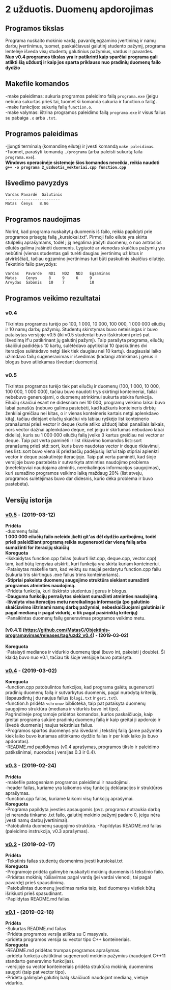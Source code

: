 # 2 užduotis. Duomenų apdorojimas
## Programos tikslas
Programa nuskaito mokinio vardą, pavardę,egzamino įvertinimą ir namų darbų įvertinimus, tuomet, paskaičiavusi galutinį studento pažymį, programa lentelėje išveda visų studentų galutinius pažymius, vardus ir pavardes.  
**Nuo v0.4 programos tikslas yra ir patikrinti kaip sparčiai programa gali atlikti šią užduotį ir kaip jos sparta priklauso nuo pradinių duomenų failo dydžio**  
## Makefile komandos  
-make paleidimas: sukuria programos paleidimo failą `programa.exe` (jeigu nebūna sukurtas prieš tai, tuomet ši komanda sukuria ir function.o failą).  
-make funkcijos: sukurią failą `function.o`.   
-make valymas: ištrina programos paleidimo failą `programa.exe` ir visus failus su pabaiga `.o` arba `.txt`.  
## Programos paleidimas   
-Įjungti terminalą (komandinę eilutę) ir įvesti komandą `make paleidimas`.   
-Tuomet, parašyti komandą `./programa` (arba paleisti sukurtą faila `programa.exe`).  
**Windows operacinėje sistemoje šios komandos neveikia, reikia naudoti `g++ -o programa 2_uzduotis_vektoriai.cpp function.cpp`**  
## Išvedimo pavyzdys
```shell
Vardas Pavardė  Galutinis
------------------------
Matas  Čenys   8.86
```
## Programos naudojimas
Norint, kad programa nuskaitytų duomenis iš failo, reikia papildyti prie programos prisegtą failą „kursiokai.txt“. Pirmoji failo eilute yra skirta stulpelių aprašymams, todėl į ją negalima įrašyti duomenų, o nuo antrosios eilutės galima įrašinėti duomenis. Lygiuotė ar vienodas skaičius pažymių yra nebūtini (vienas studentas gali turėti daugiau įvertinimų už kitus ir atvirkščiai), tačiau egzamino įvertinimas turi būti paskutinis skaičius eilutėje.
Tekstinio failo pavyzdys:
```shell
Vardas   Pavarde   ND1   ND2   ND3   Egzaminas
Matas    Cenys     8     9     6     9
Arvydas  Sabonis   10    7           10
```
## Programos veikimo rezultatai
### v0.4
Tikrintos programos turėjo po 100, 1 000, 10 000, 100 000, 1 000 000 eilučių ir 10 namų darbų pažymių. Studentų skirstymas buvo neteisingas ir buvo pataisytas versijoje v0.5 (iki v0.5 studentai buvo išskirstomi prieš pat išvedimą if'u patikrinant jų galutinį pažymį). Taip parašyta programa, eilučių skaičiui padidėjus 10 kartų, sulėtėdavo apytiksliai 10 (paskutinės dvi iteracijos sulėtėdavo netgi šiek tiek daugiau nei 10 kartų). daugiausiai laiko užimdavo failų sugeneravimas ir išvedimas (kadangi atrinkimas į gerus ir blogus buvo atliekamas išvedant duomenis).
### v0.5
Tikrintos programos turėjo tiek pat eilučių ir duomenų (100, 1 000, 10 000, 100 000, 1 000 000), tačiau buvo naudoti trys skirtingi konteineriai, failai nebebuvo generuojami, o duomenų atrinkimui sukurta atskira funkcija. Eilučių skaičiui esant ne didesniam nei 10 000, programų veikimo laikai buvo labai panašūs (nebuvo galima pastebėti, kad kažkuris konteineris dirbtų ženkliai greičiau nei kitas, o ir vienas konteineris kartais netgi aplenkdavo kitą), tačiau didėjant eilučių skaičiui vis labiau ryškėjo list konteinerio pranašumai prieš vector ir deque (kurie atliko užduotį labai panašiais laikais, nors vector dažnai aplenkdavo deque, net jeigu ir skirtumas nebudavo labai didelis), kuris su 1 000 000 eilučių failą įveikė 3 kartus greičiau nei vector ar deque. Taip pat verta paminėti ir list rikiavimo komandos list::sort pranašumą prieš std::sort, kuris buvo naudotas vector ir deque rikiavimui, nes list::sort buvo viena iš priežasčių padėjusių list'ui taip stipriai aplenkti vector ir deque paskutinėje iteracijoje.
Taip pat verta paminėti, kad šioje versijoje buvo pastebėta ir sutvarkyta atminties naudojimo problema (neefektyviai naudojama atmintis, nereikalingos informacijos saugojimas), kuri sumažino programos veikimo laiką maždaug 20% (list atveju, programos sulėtėjimas buvo dar didesnis, kurio dėka problema ir buvo pastebėta).
## Versijų istorija
### [v0.5]() - (2019-03-12)  
**Pridėta**  
-duomenų failai.  
**1 000 000 eilučių failo neleido įkelti git'as dėl dydžio apribojimų, todėl prieš paleidžiant programą reikia sugeneruoti dar vieną failą arba sumažinti for iteracijų skaičių**  
**Koreguota**  
-Išskaidytas function.cpp failas (sukurti list.cpp, deque.cpp, vector.cpp) tam, kad būtų lengviau atskirti, kuri funkcija yra skirta kuriam konteineriui.  
-Pataisytas makefile tam, kad veiktų su naujai perdarytu function.cpp failu (sukuria tris skirtingus .exe failus trims konteineriams).  
-**Stipriai pakeista duomenų saugojimo struktūra siekiant sumažinti programos atminties naudojimą.**  
-Pridėta funkcija, kuri išskirsto studentus į gerus ir blogus.  
-**Dauguma funkcijų perrašytos siekiant sumažinti atminties naudojimą.**  
-**Išvalyta visa iteracijos metu nereikalinga informacija (po galutinio skaičiavimo ištrinami namų darbų pažymiai, nebeskaičiuojami galutiniai ir pagal medianą ir pagal vidurkį, o tik pagal pasirinktą kriterijų)**  
-Panaikintas duomenų failų generavimas programos veikimo metu.  
#### [v0.4.1] (https://github.com/MatasC/Objektinis-programavimas/releases/tag/uzd2_v0.4) - (2019-03-02)  
**Koreguota**  
-Pataisyti medianos ir vidurkio duomenų tipai (buvo int, pakeisti į double). Ši klaidą buvo nuo v0.1, tačiau tik šioje versijoje buvo pataisyta.
### [v0.4](https://github.com/MatasC/Objektinis-programavimas/releases/tag/uzd2_v0.4) - (2019-03-02)
**Koreguota**  
-function.cpp patobulintos funkcijos, kad programa galėtų sugeneruoti pradinių duomenų failą ir sutvarkytus duomenis, pagal nurodytą kriterijų, išspausdintų į du naujus failus (`blogi.txt` ir `geri.txt`).  
-function.h pridėta `<chrono>` biblioteka, taip pat pataisyta duomenų saugojimo struktūra (mediana ir vidurkis buvo int tipo).  
Pagrindinėje programoje pridėtos komandos, kurios paskaičiuoja, kaip greitai programa sukūrė pradinių duomenų failą ir kaip greitai ji apdorojo ir išvedė duomenis į naujus tekstinius failus.  
-Programos spartos duomenys yra išvedami į tekstinį failą (jame pažymėta kiek laiko buvo kuriamas atitinkamo dydžio failas ir per kiek laiko jis buvo apdorotas).  
-README.md papildymas (v0.4 aprašymas, programos tikslo ir paleidimo patikslinimai, nuorodos į versijas 0.3 ir 0.4).  
### [v0.3](https://github.com/MatasC/Objektinis-programavimas/releases/tag/uzd2_v0.3) - (2019-02-24)  
**Pridėta**  
-makefile patogesniam programos paleidimui ir naudojimui.  
-header failas, kuriame yra laikomos visų funkcijų deklaracijos ir struktūros aprašymas.  
-function.cpp failas, kuriame laikomi visų funkcijų aprašymai.  
**Koreguota**  
-Programa papildyta  įvesties apsaugomis (pvz. programa nutraukia darbą jei neranda tinkamo .txt failo, galutinį mokinio pažymį padaro 0, jeigu nėra įvesti namų darbų įvertinimai).  
-Patobulinta duomenų saugojimo struktūra.
-Papildytas README.md failas (paleidimo instrukcija, v0.3 aprašymas).
### [v0.2](https://github.com/MatasC/Objektinis-programavimas/releases/tag/0.2) - (2019-02-17)  
**Pridėta**  
-Tekstinis failas studentų duomenims įvesti kursiokai.txt  
**Koreguota**  
-Programoje pridėta galimybė nuskaityti mokinių duomenis iš tekstinio failo.  
-Pridėtas mokinių rūšiavimas pagal vardą (jei vardai vienodi, tai pagal pavardę) prieš spausdinimą.  
-Patobulintas duomenų įvedimas ranka taip, kad duomenys vistiek būtų išrikiuoti prieš spasudinant.  
-Papildytas README.md failas.  
### [v0.1](https://github.com/MatasC/Objektinis-programavimas/releases/tag/0.1) - (2019-02-16)  
**Pridėta**    
-Sukurtas README.md failas  
-Pridėta programos versija atlikta su C masyvais.  
-pridėta programos versija su vector tipo C++ konteineriais.  
**Koreguota**  
-README.md pridėtas trumpas programos aprašymas.  
-pridėta funkcija atsitiktinai sugeneruoti mokinio pažymius (naudojant C++11 standarto generavimo funkcijas).  
-versijoje su vector konteineriais pridėta struktūra mokinių duomenims saugoti (taip pat vector tipo).  
-Pridėta galimybė galutinį balą skaičiuoti naudojant medianą, vietoje vidurkio.  
